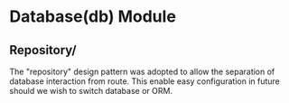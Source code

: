 # Database(db) Module
## Repository/
  
The "repository" design pattern was adopted to allow the separation of database interaction from route. This enable easy configuration in future should we wish to switch database or ORM.  